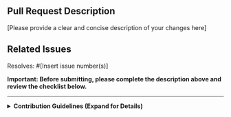 ## Pull Request Description
[Please provide a clear and concise description of your changes here]

## Related Issues
Resolves: #[Insert issue number(s)]

**Important: Before submitting, please complete the description above and review the checklist below.**

---

<details>
<summary><strong>Contribution Guidelines (Expand for Details)</strong></summary>

<p>We appreciate your contribution to aibrix! To ensure a smooth review process and maintain high code quality, please adhere to the following guidelines:</p>

<h3>Pull Request Title Format</h3>
<p>Your PR title should start with one of these prefixes to indicate the nature of the change:</p>
<ul>
    <li><code>[Bug]</code>: Corrections to existing functionality</li>
    <li><code>[CI]</code>: Changes to build process or CI pipeline</li>
    <li><code>[Docs]</code>: Updates or additions to documentation</li>
    <li><code>[API]</code>: Modifications to aibrix's API or interface</li>
    <li><code>[CLI]</code>: Changes or additions to the Command Line Interface</li>
    <li><code>[Misc]</code>: For changes not covered above (use sparingly)</li>
</ul>
<p><em>Note: For changes spanning multiple categories, use multiple prefixes in order of importance.</em></p>

<h3>Submission Checklist</h3>
<ul>
    <li>[ ] PR title includes appropriate prefix(es)</li>
    <li>[ ] Changes are clearly explained in the PR description</li>
    <li>[ ] New and existing tests pass successfully</li>
    <li>[ ] Code adheres to project style and best practices</li>
    <li>[ ] Documentation updated to reflect changes (if applicable)</li>
    <li>[ ] Thorough testing completed, no regressions introduced</li>
</ul>

<p>By submitting this PR, you confirm that you've read these guidelines and your changes align with the project's contribution standards.</p>

</details>